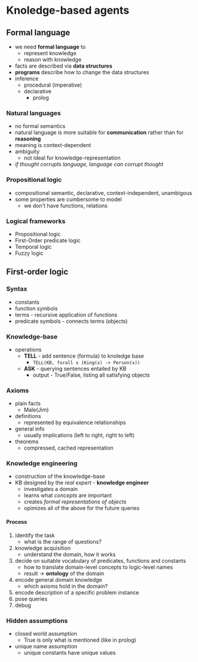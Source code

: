 # Knoledge-based agents

	
## Formal language
- we need **formal language** to
	- represent knowledge
	- reason with knowledge
- facts are described via **data structures**
- **programs** describe how to change the data structures
- inference
	- procedural (imperative)
	- declarative
		- prolog

### Natural languages
- no formal semantics
- natural language is more suitable for **communication** rather than for **reasoning**
- meaning is context-dependent
- ambiguity
	- not ideal for knowledge-representation
- *if thought corrupts language, language can corrupt thought*

### Propositional logic
- compositional semantic, declarative, context-independent, unambigous
- some properties are cumbersome to model
	- we don't have functions, relations

### Logical frameworks
- Propositional logic
- First-Order predicate logic
- Temporal logic
- Fuzzy logic

## First-order logic

### Syntax
- constants
- function symbols
- terms - recursive application of functions
- predicate symbols - connects terms (objects)


### Knowledge-base
- operations
	- **TELL** - add sentence (formula) to knoledge base
		- `TELL(KB, forall x (King(x) -> Person(x))`
	- **ASK** - querying sentences entailed by KB
		- output - True/False, listing all satisfying objects

### Axioms
- plain facts
	- Male(Jim)
- definitions
	- represented by equivalence relationships
- general info
	- usually implications (left to right, right to left)
- theorems
	- compressed, cached representation
	
### Knowledge engineering
- construction of the knowledge-base
- KB designed by the *real expert* - **knowledge engineer**
	- investigates a domain
	- learns what *concepts* are important
	- creates *formal representations of objects*
	- opimizes all of the above for the future queries

#### Process
1. identify the task
	- what is the range of questions?
2. knowledge acquisition
	- understand the domain, how it works
3. decide on suitable vocabulary of predicates, functions and constants
	- how to translate domain-level concepts to logic-level names
	- result -> **ontology** of the domain
4. encode general domain knowledge
	- which axioms hold in the domain?
5. encode description of a specific problem instance
6. pose queries
7. debug


### Hidden assumptions
- closed world assumption
	- True is only what is mentioned (like in prolog)
- unique name assumption 
	- unique constants have unique values


	